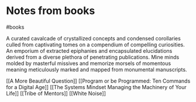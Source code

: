 # Notes from books
#books

A curated cavalcade of crystallized concepts and condensed corollaries culled from captivating tomes on a compendium of compelling curiosities. An emporium of extracted epiphanies and encapsulated elucidations derived from a diverse plethora of penetrating publications. Mine minds molded by masterful missives and memorize morsels of momentous meaning meticulously marked and mapped from monumental manuscripts.

[[A More Beautiful Question]]
[[Program or be Programmed: Ten Commands for a Digital Age]]
[[The Systems Mindset Managing the Machinery of Your Life]]
[[Tribe of Mentors]]
[[White Noise]]